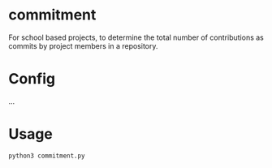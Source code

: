 # commitment
For school based projects, to determine the total number of contributions as commits by project members in a repository.

# Config

...

# Usage
```
python3 commitment.py
```
